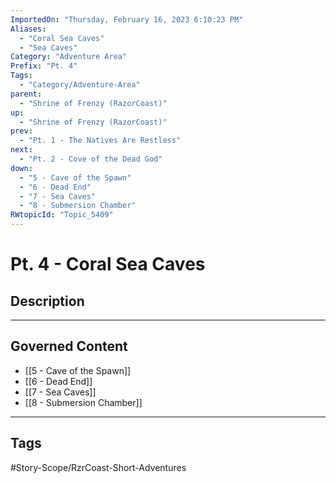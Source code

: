 ```yaml
---
ImportedOn: "Thursday, February 16, 2023 6:10:23 PM"
Aliases:
  - "Coral Sea Caves"
  - "Sea Caves"
Category: "Adventure Area"
Prefix: "Pt. 4"
Tags:
  - "Category/Adventure-Area"
parent:
  - "Shrine of Frenzy (RazorCoast)"
up:
  - "Shrine of Frenzy (RazorCoast)"
prev:
  - "Pt. 1 - The Natives Are Restless"
next:
  - "Pt. 2 - Cove of the Dead God"
down:
  - "5 - Cave of the Spawn"
  - "6 - Dead End"
  - "7 - Sea Caves"
  - "8 - Submersion Chamber"
RWtopicId: "Topic_5409"
---
```

# Pt. 4 - Coral Sea Caves
## Description
---
## Governed Content
- [[5 - Cave of the Spawn]]
- [[6 - Dead End]]
- [[7 - Sea Caves]]
- [[8 - Submersion Chamber]]


---
## Tags
#Story-Scope/RzrCoast-Short-Adventures

